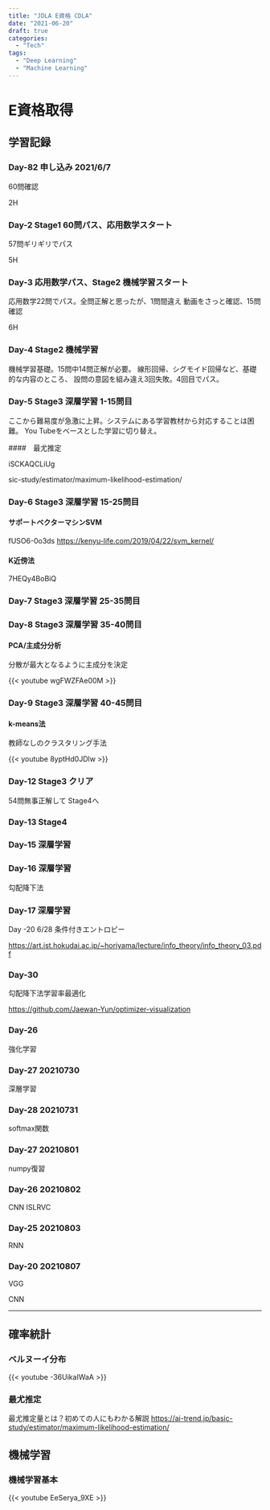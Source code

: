 ```yaml
---
title: "JDLA E資格 CDLA"
date: "2021-06-20"
draft: true
categories:
  - "Tech"
tags:
  - "Deep Learning"
  - "Machine Learning"
---
```



# E資格取得

## 学習記録

### Day-82 申し込み  2021/6/7

60問確認

2H

### Day-2 Stage1 60問パス、応用数学スタート

57問ギリギリでパス

5H

### Day-3 応用数学パス、Stage2 機械学習スタート

応用数学22問でパス。全問正解と思ったが、1問間違え
動画をさっと確認、15問確認

6H

### Day-4 Stage2 機械学習

機械学習基礎。15問中14問正解が必要。
線形回帰、シグモイド回帰など、基礎的な内容のところ、
設問の意図を組み違え3回失敗。4回目でパス。

### Day-5 Stage3 深層学習 1-15問目

ここから難易度が急激に上昇。システムにある学習教材から対応することは困難。
You Tubeをベースとした学習に切り替え。

####　最尤推定

iSCKAQCLiUg

sic-study/estimator/maximum-likelihood-estimation/

### Day-6  Stage3 深層学習 15-25問目

#### サポートベクターマシンSVM

fUSO6-0o3ds
https://kenyu-life.com/2019/04/22/svm_kernel/


#### K近傍法
7HEQy4BoBiQ

### Day-7  Stage3 深層学習 25-35問目



### Day-8  Stage3 深層学習 35-40問目


#### PCA/主成分分析

分散が最大となるように主成分を決定


{{< youtube wgFWZFAe00M >}}


### Day-9  Stage3 深層学習 40-45問目

#### k-means法
教師なしのクラスタリング手法

{{< youtube 8yptHd0JDlw >}}



### Day-12 Stage3 クリア
54問無事正解して Stage4へ


### Day-13 Stage4


### Day-15 深層学習


### Day-16 深層学習
勾配降下法

### Day-17 深層学習


Day -20 6/28 条件付きエントロピー

https://art.ist.hokudai.ac.jp/~horiyama/lecture/info_theory/info_theory_03.pdf



### Day-30

 勾配降下法学習率最適化　

 https://github.com/Jaewan-Yun/optimizer-visualization

### Day-26

強化学習

### Day-27 20210730

深層学習

### Day-28 20210731

softmax関数

### Day-27 20210801


numpy復習


### Day-26 20210802

CNN
ISLRVC


### Day-25 20210803

RNN


### Day-20 20210807

VGG

CNN


---



## 確率統計

### ベルヌーイ分布

{{< youtube -36UikaIWaA >}}


### 最尤推定

最尤推定量とは？初めての人にもわかる解説
https://ai-trend.jp/basic-study/estimator/maximum-likelihood-estimation/




## 機械学習

### 機械学習基本

{{< youtube EeSerya_9XE >}}
